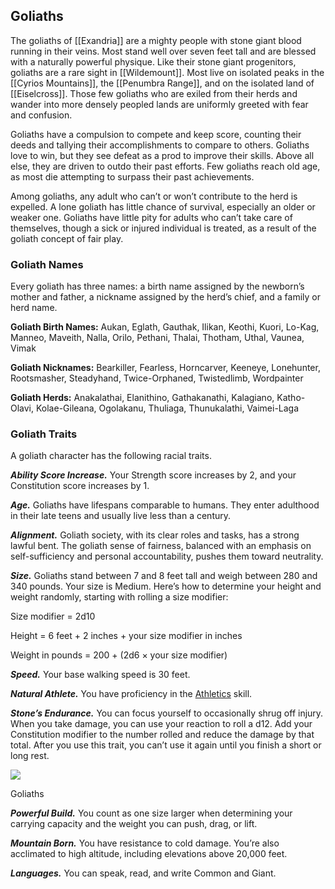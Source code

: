 ## Goliaths

The goliaths of [[Exandria]] are a mighty people with stone giant blood running in their veins. Most stand well over seven feet tall and are blessed with a naturally powerful physique. Like their stone giant progenitors, goliaths are a rare sight in [[Wildemount]]. Most live on isolated peaks in the [[Cyrios Mountains]], the [[Penumbra Range]], and on the isolated land of [[Eiselcross]]. Those few goliaths who are exiled from their herds and wander into more densely peopled lands are uniformly greeted with fear and confusion.

Goliaths have a compulsion to compete and keep score, counting their deeds and tallying their accomplishments to compare to others. Goliaths love to win, but they see defeat as a prod to improve their skills. Above all else, they are driven to outdo their past efforts. Few goliaths reach old age, as most die attempting to surpass their past achievements.

Among goliaths, any adult who can’t or won’t contribute to the herd is expelled. A lone goliath has little chance of survival, especially an older or weaker one. Goliaths have little pity for adults who can’t take care of themselves, though a sick or injured individual is treated, as a result of the goliath concept of fair play.

### Goliath Names

Every goliath has three names: a birth name assigned by the newborn’s mother and father, a nickname assigned by the herd’s chief, and a family or herd name.

**Goliath Birth Names:** Aukan, Eglath, Gauthak, Ilikan, Keothi, Kuori, Lo-Kag, Manneo, Maveith, Nalla, Orilo, Pethani, Thalai, Thotham, Uthal, Vaunea, Vimak

**Goliath Nicknames:** Bearkiller, Fearless, Horncarver, Keeneye, Lonehunter, Rootsmasher, Steadyhand, Twice-Orphaned, Twistedlimb, Wordpainter

**Goliath Herds:** Anakalathai, Elanithino, Gathakanathi, Kalagiano, Katho-Olavi, Kolae-Gileana, Ogolakanu, Thuliaga, Thunukalathi, Vaimei-Laga

### Goliath Traits

A goliath character has the following racial traits.

_**Ability Score Increase.**_ Your Strength score increases by 2, and your Constitution score increases by 1.

_**Age.**_ Goliaths have lifespans comparable to humans. They enter adulthood in their late teens and usually live less than a century.

_**Alignment.**_ Goliath society, with its clear roles and tasks, has a strong lawful bent. The goliath sense of fairness, balanced with an emphasis on self-sufficiency and personal accountability, pushes them toward neutrality.

_**Size.**_ Goliaths stand between 7 and 8 feet tall and weigh between 280 and 340 pounds. Your size is Medium. Here’s how to determine your height and weight randomly, starting with rolling a size modifier:

Size modifier = 2d10

Height = 6 feet + 2 inches + your size modifier in inches

Weight in pounds = 200 + (2d6 × your size modifier)

_**Speed.**_ Your base walking speed is 30 feet.

_**Natural Athlete.**_ You have proficiency in the [Athletics](https://www.dndbeyond.com/compendium/rules/basic-rules/using-ability-scores#Athletics) skill.

_**Stone’s Endurance.**_ You can focus yourself to occasionally shrug off injury. When you take damage, you can use your reaction to roll a d12. Add your Constitution modifier to the number rolled and reduce the damage by that total. After you use this trait, you can’t use it again until you finish a short or long rest.

[![](https://media.dndbeyond.com/compendium-images/egtw/yDOyqyOocErRgYJK/04-10.png)](https://media.dndbeyond.com/compendium-images/egtw/yDOyqyOocErRgYJK/04-10.png)

Goliaths

_**Powerful Build.**_ You count as one size larger when determining your carrying capacity and the weight you can push, drag, or lift.

_**Mountain Born.**_ You have resistance to cold damage. You’re also acclimated to high altitude, including elevations above 20,000 feet.

_**Languages.**_ You can speak, read, and write Common and Giant.